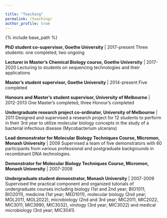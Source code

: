 ```yaml
---

title: "Teaching"
permalink: /teaching/
author_profile: true
---
```


{% include base_path %}

**PhD student co-supervisor, Goethe University** | 2017-present 
Three students: one completed, two ongoing

**Lecturer in Master’s Chemical Biology course, Goethe University** | 2017-2020
Lecturing to students on sequencing technologies and their applications

**Master’s student supervisor, Goethe University** | 2014-present
Five completed		

**Honours and Master’s student supervisor, University of Melbourne** | 2012-2013
One Master’s completed, three Honour’s completed

**Undergraduate research project co-ordinator, University of Melbourne** | 2011
Designed and supervised a research project for 12 students to perform in their 3rd year to utilize molecular biology concepts in the study of a bacterial infectious disease (Mycobacterium ulcerans)

**Lead demonstrator for Molecular Biology Techniques Course, Micromon, Monash University** | 2009
Supervised a team of five demonstrators with 60 participants from various professional and postgraduate backgrounds in recombinant DNA technologies.

**Demonstrator for Molecular Biology Techniques Course, Micromon, Monash University** | 2007-2008

**Undergraduate student demonstrator, Monash University** | 2007-2009
Supervised the practical component and organized tutorials of undergraduate courses including biology (1st and 2nd year; BIO1011, BIO2011), medicine (1st year; MED1011), molecular biology (2nd year; MOL2011, MOL2022), microbiology (2nd and 3rd year; MIC2011, MIC2022, MIC3011, MIC3990, MIC3032), virology (3rd year; MIC3022) and medical microbiology (3rd year; MIC3041).

